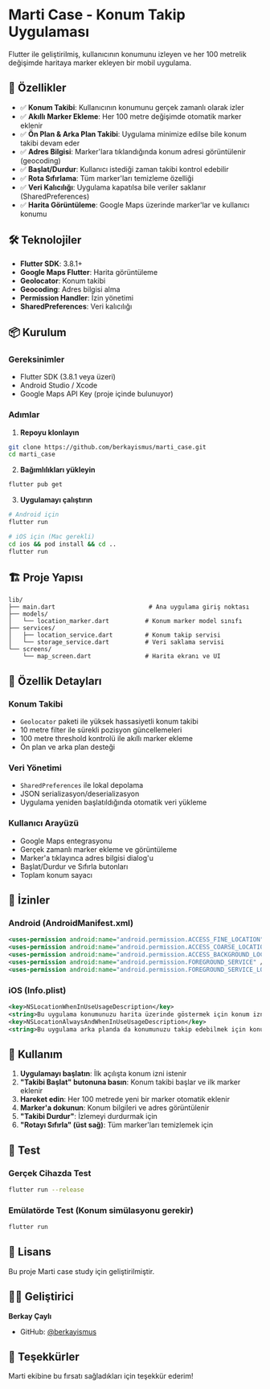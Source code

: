 # Marti Case - Konum Takip Uygulaması

Flutter ile geliştirilmiş, kullanıcının konumunu izleyen ve her 100 metrelik değişimde haritaya marker ekleyen bir mobil uygulama.

## 📱 Özellikler

- ✅ **Konum Takibi**: Kullanıcının konumunu gerçek zamanlı olarak izler
- ✅ **Akıllı Marker Ekleme**: Her 100 metre değişimde otomatik marker eklenir
- ✅ **Ön Plan & Arka Plan Takibi**: Uygulama minimize edilse bile konum takibi devam eder
- ✅ **Adres Bilgisi**: Marker'lara tıklandığında konum adresi görüntülenir (geocoding)
- ✅ **Başlat/Durdur**: Kullanıcı istediği zaman takibi kontrol edebilir
- ✅ **Rota Sıfırlama**: Tüm marker'ları temizleme özelliği
- ✅ **Veri Kalıcılığı**: Uygulama kapatılsa bile veriler saklanır (SharedPreferences)
- ✅ **Harita Görüntüleme**: Google Maps üzerinde marker'lar ve kullanıcı konumu

## 🛠️ Teknolojiler

- **Flutter SDK**: 3.8.1+
- **Google Maps Flutter**: Harita görüntüleme
- **Geolocator**: Konum takibi
- **Geocoding**: Adres bilgisi alma
- **Permission Handler**: İzin yönetimi
- **SharedPreferences**: Veri kalıcılığı

## 📦 Kurulum

### Gereksinimler
- Flutter SDK (3.8.1 veya üzeri)
- Android Studio / Xcode
- Google Maps API Key (proje içinde bulunuyor)

### Adımlar

1. **Repoyu klonlayın**
```bash
git clone https://github.com/berkayismus/marti_case.git
cd marti_case
```

2. **Bağımlılıkları yükleyin**
```bash
flutter pub get
```

3. **Uygulamayı çalıştırın**
```bash
# Android için
flutter run

# iOS için (Mac gerekli)
cd ios && pod install && cd ..
flutter run
```

## 🏗️ Proje Yapısı

```
lib/
├── main.dart                          # Ana uygulama giriş noktası
├── models/
│   └── location_marker.dart          # Konum marker model sınıfı
├── services/
│   ├── location_service.dart         # Konum takip servisi
│   └── storage_service.dart          # Veri saklama servisi
└── screens/
    └── map_screen.dart               # Harita ekranı ve UI
```

## 🎯 Özellik Detayları

### Konum Takibi
- `Geolocator` paketi ile yüksek hassasiyetli konum takibi
- 10 metre filter ile sürekli pozisyon güncellemeleri
- 100 metre threshold kontrolü ile akıllı marker ekleme
- Ön plan ve arka plan desteği

### Veri Yönetimi
- `SharedPreferences` ile lokal depolama
- JSON serializasyon/deserializasyon
- Uygulama yeniden başlatıldığında otomatik veri yükleme

### Kullanıcı Arayüzü
- Google Maps entegrasyonu
- Gerçek zamanlı marker ekleme ve görüntüleme
- Marker'a tıklayınca adres bilgisi dialog'u
- Başlat/Durdur ve Sıfırla butonları
- Toplam konum sayacı

## 🔐 İzinler

### Android (AndroidManifest.xml)
```xml
<uses-permission android:name="android.permission.ACCESS_FINE_LOCATION" />
<uses-permission android:name="android.permission.ACCESS_COARSE_LOCATION" />
<uses-permission android:name="android.permission.ACCESS_BACKGROUND_LOCATION" />
<uses-permission android:name="android.permission.FOREGROUND_SERVICE" />
<uses-permission android:name="android.permission.FOREGROUND_SERVICE_LOCATION" />
```

### iOS (Info.plist)
```xml
<key>NSLocationWhenInUseUsageDescription</key>
<string>Bu uygulama konumunuzu harita üzerinde göstermek için konum izni gerektiriyor.</string>
<key>NSLocationAlwaysAndWhenInUseUsageDescription</key>
<string>Bu uygulama arka planda da konumunuzu takip edebilmek için konum izni gerektiriyor.</string>
```

## 📝 Kullanım

1. **Uygulamayı başlatın**: İlk açılışta konum izni istenir
2. **"Takibi Başlat" butonuna basın**: Konum takibi başlar ve ilk marker eklenir
3. **Hareket edin**: Her 100 metrede yeni bir marker otomatik eklenir
4. **Marker'a dokunun**: Konum bilgileri ve adres görüntülenir
5. **"Takibi Durdur"**: İzlemeyi durdurmak için
6. **"Rotayı Sıfırla" (üst sağ)**: Tüm marker'ları temizlemek için

## 🚀 Test

### Gerçek Cihazda Test
```bash
flutter run --release
```

### Emülatörde Test (Konum simülasyonu gerekir)
```bash
flutter run
```

## 📄 Lisans

Bu proje Marti case study için geliştirilmiştir.

## 👨‍💻 Geliştirici

**Berkay Çaylı**
- GitHub: [@berkayismus](https://github.com/berkayismus)

## 🙏 Teşekkürler

Marti ekibine bu fırsatı sağladıkları için teşekkür ederim!
